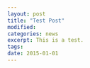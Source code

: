 ```yaml
---
layout: post
title: "Test Post"
modified: 
categories: news
excerpt: This is a test.
tags: 
date: 2015-01-01
---
```

